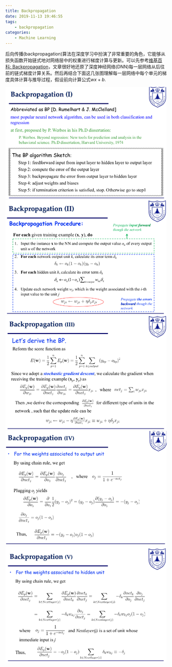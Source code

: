 ```yaml
---
title: Backpropagation
date: 2019-11-13 19:46:55
tags:
	- backpropagation
categories:
	- Machine Learning
---
```


后向传播(backpropagation)算法在深度学习中扮演了非常重要的角色，它能够从损失函数开始链式地对网络层中的权重进行梯度计算与更新。可以先参考[维基百科: Backpropagation](https://en.wikipedia.org/wiki/Backpropagation)，文章很好地还原了深度神经网络(DNN)每一层网络从后往前的链式梯度计算关系。然后再结合下面这几张图理解每一层网络中每个单元的梯度具体计算与推导过程，假设前向计算公式$wx + b$.


<div align="center">
    <img src="/images/backpropagation/bp1.png">
</div>

<div align="center">
    <img src="/images/backpropagation/bp2.png">
</div>

<div align="center">
    <img src="/images/backpropagation/bp3.png">
</div>

<div align="center">
    <img src="/images/backpropagation/bp4.png">
</div>

<div align="center">
    <img src="/images/backpropagation/bp5.png">
</div>

